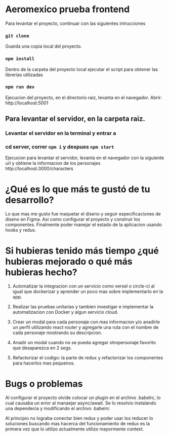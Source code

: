 # Aeromexico prueba frontend

Para levantar el proyecto, continuar con las siguientes intrucciones

### `git clone`
Guarda una copia local del proyecto.

### `npm install`
Dentro de la carpeta del proyecto local ejecutar el script para obtener las librerias utilizadas

### `npm run dev`
Ejecucion del proyecto, en el directorio raiz, levanta en el navegador. Abrir: http://localhost:5001

## Para levantar el servidor, en la carpeta raiz.
### Levantar el servidor en la terminal y entrar a 
### cd server, correr `npm i` y despues `npm start`

Ejecucion para levantar el servidor, levanta en el navegador con la siguiente url y obtiene la informacion de los personajes http://localhost:3000/characters


# ¿Qué es lo que más te gustó de tu desarrollo?
Lo que mas me gusto fue maquetar el diseno y seguir especificaciones de diseno en Figma. Asi como configurar el proyecto y construir los componentes.
Finalmente poder manejar el estado de la aplicacion usando hooks y redux.

# Si hubieras tenido más tiempo ¿qué hubieras mejorado o qué más hubieras hecho?

1. Automatizar la integracion con un servicio como versel o circle-ci al igual que dockerizar y aprender un poco mas sobre implementarlo en la app.

2. Realizar las pruebas unitarias y tambien investigar e implementar la automatizacion con Docker y algun servicio cloud.

3. Crear un modal para cada personaje con mas informacion y/o
anadirle un perfil utilizando react router y agregarle una ruta con el nombre de cada personaje mostrando su descripcion.

4. Anadir un modal cuando no se pueda agregar otropersonaje favorito que desaparezca en 2 segs.

5. Refactorizar el codigo: la parte de redux y refactorizar los componentes para hacerlos mas pequenos.

# Bugs o problemas
Al configurar el proyecto olvide colocar un plugin en el archivo .babelrc, lo cual causaba un error al manaejar async/await. Se lo resolvio instalando una dependecia y modificando el archivo .babelrc

Al principio no lograba conectar bien redux y poder usar los reducer lo soluciones buscando mas hacerca del funcionamiento de redux es la primera vez que lo utilizo actualmente utilizo mayormente context.


